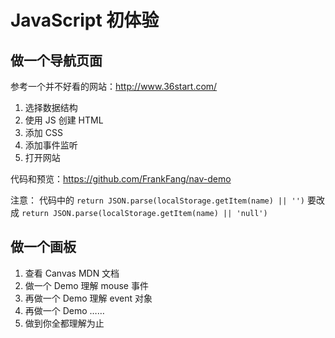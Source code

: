 # JavaScript 初体验

## 做一个导航页面

参考一个并不好看的网站：<http://www.36start.com/>

1. 选择数据结构
2. 使用 JS 创建 HTML
3. 添加 CSS
4. 添加事件监听
5. 打开网站

代码和预览：<https://github.com/FrankFang/nav-demo>

注意：
代码中的 `return JSON.parse(localStorage.getItem(name) || '')`
要改成 `return JSON.parse(localStorage.getItem(name) || 'null')`

## 做一个画板

1. 查看 Canvas MDN 文档
2. 做一个 Demo 理解 mouse 事件
3. 再做一个 Demo 理解 event 对象
4. 再做一个 Demo ……
5. 做到你全都理解为止